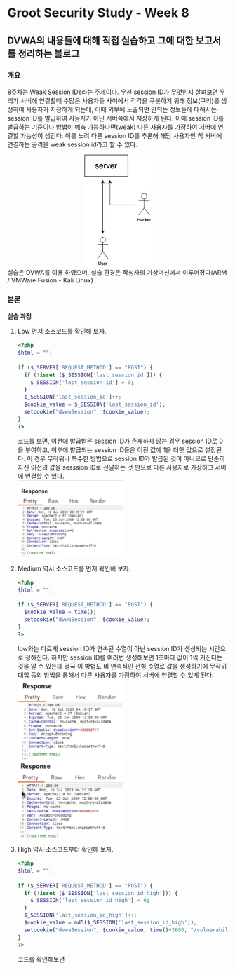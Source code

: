 # Groot Security Study - Week 8

## DVWA의 내용들에 대해 직접 실습하고 그에 대한 보고서를 정리하는 블로그

### 개요
  8주차는 Weak Session IDs라는 주제이다. 우선 session ID가 무엇인지 살펴보면 우리가 서버에 연결할때 수많은 사용자들 사이에서 각각을 구분하기 위해 정보(쿠키)를 생성하여 사용자가 저장하게 되는데, 이때 외부에 노출되면 안되는 정보들에 대해서는 session ID를 발급하여 사용자가 아닌 서버쪽에서 저장하게 된다. 이때 session ID를 발급하는 기준이나 방법이 예측 가능하다면(weak) 다른 사용자를 가장하여 서버에 연결할 가능성이 생긴다. 이를 노려 다른 session ID를 추론해 해당 사용자인 척 서버에 연결하는 공격을 weak session id라고 할 수 있다.<br/>
  <center><img src="/assets/230710/weak_session_IDs.png" width="30%" height="30%" alt="Weak_Session_IDs_Diagram"></center>
  실습은 DVWA를 이용 하였으며, 실습 환경은 작성자의 가상머신에서 이루어졌다(ARM / VMWare Fusion - Kali Linux)<br/>

### 본론
**실습 과정**
  1. Low
      먼저 소스코드를 확인해 보자.

      ```php
      <?php
      $html = "";

      if ($_SERVER['REQUEST_METHOD'] == "POST") {
        if (!isset ($_SESSION['last_session_id'])) {
          $_SESSION['last_session_id'] = 0;
        }
        $_SESSION['last_session_id']++;
        $cookie_value = $_SESSION['last_session_id'];
        setcookie("dvwaSession", $cookie_value);
      }
      ?>
      ```

      코드를 보면, 이전에 발급받은 session ID가 존재하지 않는 경우 session ID로 0을 부여하고, 이후에 발급되는 session ID들은 이전 값에 1을 더한 값으로 설정된다. 이 경우 무작위나 특수한 방법으로 session ID가 발급된 것이 아니므로 단순히 자신 이전의 값을 sesssion ID로 전달하는 것 만으로 다른 사용자로 가장하고 서버에 연결할 수 있다.<br/>
      <img src="/assets/230710/230710_screenshot_1.png" width="50%" height="50%" alt="Weak_Session_IDs_low"><br/>

  2. Medium
      역시 소스코드를 먼저 확인해 보자.

      ```php
      <?php
      $html = "";

      if ($_SERVER['REQUEST_METHOD'] == "POST") {
        $cookie_value = time();
        setcookie("dvwaSession", $cookie_value);
      }
      ?>
      ```

      low와는 다르게 session ID가 연속된 수열이 아닌 session ID가 생성되는 시간으로 정해진다. 하지만 session ID를 여러번 생성해보면 1초마다 값이 1씩 커진다는 것을 알 수 있는데 결국 이 방법도 비 연속적인 선형 수열로 값을 생성하기에 무작위 대입 등의 방법을 통해서 다른 사용자를 가장하여 서버에 연결할 수 있게 된다.<br/>
      <img src="/assets/230710/230710_screenshot_2.1.png" width="50%" height="50%" alt="Weak_Session_IDs_medium"><br/>
      <img src="/assets/230710/230710_screenshot_2.2.png" width="50%" height="50%" alt="Weak_Session_IDs_medium"><br/>

  3. High
      역시 소스코드부터 확인해 보자.

      ```php
      <?php
      $html = "";

      if ($_SERVER['REQUEST_METHOD'] == "POST") {
        if (!isset ($_SESSION['last_session_id_high'])) {
          $_SESSION['last_session_id_high'] = 0;
        }
        $_SESSION['last_session_id_high']++;
        $cookie_value = md5($_SESSION['last_session_id_high']);
        setcookie("dvwaSession", $cookie_value, time()+3600, "/vulnerabilities/weak_id/", $_SERVER['HTTP_HOST'], false, false);
      }
      ?> 
      ```

      코드를 확인해보면 